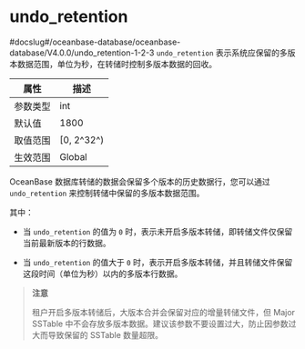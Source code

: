 undo_retention 
===================================
#docslug#/oceanbase-database/oceanbase-database/V4.0.0/undo_retention-1-2-3
`undo_retention` 表示系统应保留的多版本数据范围，单位为秒，在转储时控制多版本数据的回收。


| **属性** |   **描述**    |
|--------|-------------|
| 参数类型   | int         |
| 默认值    | 1800        |
| 取值范围   | \[0, 2^32^) |
| 生效范围   | Global      |



OceanBase 数据库转储的数据会保留多个版本的历史数据行，您可以通过 `undo_retention` 来控制转储中保留的多版本数据范围。

其中：

* 当 `undo_retention` 的值为 `0` 时，表示未开启多版本转储，即转储文件仅保留当前最新版本的行数据。

  

* 当 `undo_retention` 的值大于 `0` 时，表示开启多版本转储，并且转储文件保留这段时间（单位为秒）以内的多版本行数据。

  



> **注意**
> 
> 租户开启多版本转储后，大版本合并会保留对应的增量转储文件，但 Major SSTable 中不会存放多版本数据。建议该参数不要设置过大，防止因参数过大而导致保留的 SSTable 数量超限。
